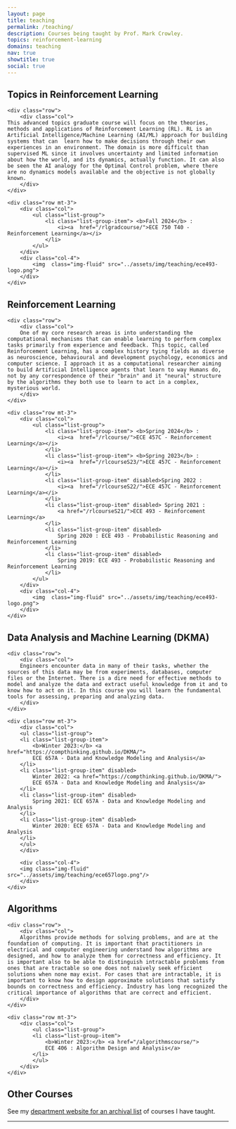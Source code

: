 ```yaml
---
layout: page
title: teaching
permalink: /teaching/
description: Courses being taught by Prof. Mark Crowley.
topics: reinforcement-learning
domains: teaching
nav: true
showtitle: true
social: true
---
```



<div class="container-fluid">

<div class="row">
	<div class="col">
		<h2>Topics in Reinforcement Learning</h2>
	</div>
</div>
	
	<div class="row">
		<div class="col">
	This advanced topics graduate course will focus on the theories, methods and applications of Reinforcement Learning (RL). RL is an Artificial Intelligence/Machine Learning (AI/ML) approach for building systems that can  learn how to make decisions through their own experiences in an environment. The domain is more difficult than supervised ML since it involves uncertainty and limited information about how the world, and its dynamics, actually function. It can also be seen the AI analogy for the Optimal Control problem, where there are no dynamics models available and the objective is not globally known. 
		</div>
	</div>
	
	<div class="row mt-3">
	    <div class="col">
	        <ul class="list-group">
				<li class="list-group-item"> <b>Fall 2024</b> : 
	                <i><a  href="/rlgradcourse/">ECE 750 T40 - Reinforcement Learning</a></i>
	            </li>
	        </ul>
	    </div>
	    <div class="col-4">
		    <img  class="img-fluid" src="../assets/img/teaching/ece493-logo.png">
	    </div>
	</div>

<div class="row">
	<div class="col">
		<h2>Reinforcement Learning</h2>
	</div>
</div>
	
	<div class="row">
		<div class="col">
		One of my core research areas is into understanding the computational mechanisms that can enable learning to perform complex tasks primarily from experience and feedback. This topic, called Reinforcement Learning, has a complex history tying fields as diverse as neuroscience, behavioural and development psychology, economics and computer science. I approach it as a computational researcher aiming to build Artificial Intelligence agents that learn to way Humans do, not by any correspondence of their "brain" and it "neural" structure by the algorithms they both use to learn to act in a complex, mysterious world.
		</div>
	</div>
	
	<div class="row mt-3">
	    <div class="col">
	        <ul class="list-group">
				<li class="list-group-item"> <b>Spring 2024</b> : 
	                <i><a  href="/rlcourse/">ECE 457C - Reinforcement Learning</a></i>
	            </li>
				<li class="list-group-item"> <b>Spring 2023</b> : 
	                <i><a  href="/rlcourseS23/">ECE 457C - Reinforcement Learning</a></i>
	            </li>
	            <li class="list-group-item" disabled>Spring 2022 : 
	                <i><a  href="/rlcourseS22/">ECE 457C - Reinforcement Learning</a></i>
	            </li>
	            <li class="list-group-item" disabled> Spring 2021 : 
	                <a href="/rlcourseS21/">ECE 493 - Reinforcement Learning</a>
	            </li>
	            <li class="list-group-item" disabled> 
	                Spring 2020 : ECE 493 - Probabilistic Reasoning and Reinforcement Learning
	            </li>
	            <li class="list-group-item" disabled> 
	                Spring 2019: ECE 493 - Probabilistic Reasoning and Reinforcement Learning
	            </li>
	        </ul>
	    </div>
	    <div class="col-4">
		    <img  class="img-fluid" src="../assets/img/teaching/ece493-logo.png">
	    </div>
	</div>

<div class="row">
	<div class="col">
		<h2>Data Analysis and Machine Learning (DKMA)</h2>
	</div>
</div>

    <div class="row">
        <div class="col">
        Engineers encounter data in many of their tasks, whether the sources of this data may be from experiments, databases, computer files or the Internet. There is a dire need for effective methods to model and analyze the data and extract useful knowledge from it and to know how to act on it. In this course you will learn the fundamental tools for assessing, preparing and analyzing data.
        </div>
    </div>
    
    <div class="row mt-3">
        <div class="col">
        <ul class="list-group">
        <li class="list-group-item"> 
            <b>Winter 2023:</b> <a href="https://compthinking.github.io/DKMA/">
            ECE 657A - Data and Knowledge Modeling and Analysis</a>
        </li>
        <li class="list-group-item" disabled> 
            Winter 2022: <a href="https://compthinking.github.io/DKMA/">
            ECE 657A - Data and Knowledge Modeling and Analysis</a>
        </li>
        <li class="list-group-item" disabled> 
            Spring 2021: ECE 657A - Data and Knowledge Modeling and Analysis
        </li>
        <li class="list-group-item" disabled> 
            Winter 2020: ECE 657A - Data and Knowledge Modeling and Analysis
        </li>
        </ul>
        </div>
        
        <div class="col-4">
        <img class="img-fluid" src="../assets/img/teaching/ece657logo.png"/>
        </div>
    </div>

<div class="row">
	<div class="col">
		<h2>Algorithms</h2>
	</div>
</div>
	
	<div class="row">
		<div class="col">
		Algorithms provide methods for solving problems, and are at the foundation of computing. It is important that practitioners in electrical and computer engineering understand how algorithms are designed, and how to analyze them for correctness and efficiency. It is important also to be able to distinguish intractable problems from ones that are tractable so one does not naively seek efficient solutions when none may exist. For cases that are intractable, it is important to know how to design approximate solutions that satisfy bounds on correctness and efficiency. Industry has long recognized the critical importance of algorithms that are correct and efficient. 
		</div>
	</div>
	
	<div class="row mt-3">
		<div class="col">
			<ul class="list-group">
			<li class="list-group-item"> 
				<b>Winter 2023:</b> <a href="/algorithmscourse/">
				ECE 406 : Algorithm Design and Analysis</a>
			</li>
			</ul>
		</div>
	</div>

<div class="row"> 
	<div class="col">
		<h2>Other Courses</h2>
	</div>
</div>

<div class="row"> 
	<div class="col">
		See my <a href="https://uwaterloo.ca/scholar/mcrowley/classes">department website for an archival list</a> of courses I have taught.
	</div> 
</div>

</div>

<hr>

